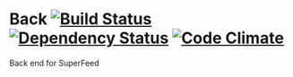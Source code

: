 # Back [![Build Status](https://travis-ci.org/SuperFeed/Back.svg?branch=master)](https://travis-ci.org/SuperFeed/Back) [![Dependency Status](https://david-dm.org/SuperFeed/Back.svg)](https://david-dm.org/SuperFeed/Back) [![Code Climate](https://codeclimate.com/github/SuperFeed/Back/badges/gpa.svg)](https://codeclimate.com/github/SuperFeed/Back)
Back end for SuperFeed

